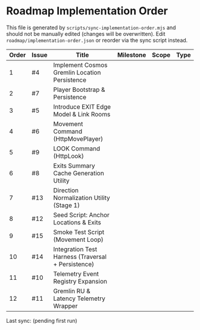 # Roadmap Implementation Order

This file is generated by `scripts/sync-implementation-order.mjs` and should not be manually edited (changes will be overwritten). Edit `roadmap/implementation-order.json` or reorder via the sync script instead.

| Order | Issue | Title                                              | Milestone | Scope | Type |
| ----- | ----- | -------------------------------------------------- | --------- | ----- | ---- |
| 1     | #4    | Implement Cosmos Gremlin Location Persistence      |           |       |      |
| 2     | #7    | Player Bootstrap & Persistence                     |           |       |      |
| 3     | #5    | Introduce EXIT Edge Model & Link Rooms             |           |       |      |
| 4     | #6    | Movement Command (HttpMovePlayer)                  |           |       |      |
| 5     | #9    | LOOK Command (HttpLook)                            |           |       |      |
| 6     | #8    | Exits Summary Cache Generation Utility             |           |       |      |
| 7     | #13   | Direction Normalization Utility (Stage 1)          |           |       |      |
| 8     | #12   | Seed Script: Anchor Locations & Exits              |           |       |      |
| 9     | #15   | Smoke Test Script (Movement Loop)                  |           |       |      |
| 10    | #14   | Integration Test Harness (Traversal + Persistence) |           |       |      |
| 11    | #10   | Telemetry Event Registry Expansion                 |           |       |      |
| 12    | #11   | Gremlin RU & Latency Telemetry Wrapper             |           |       |      |

Last sync: (pending first run)
